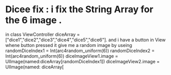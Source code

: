 # Dicee fix : i fix the String Array for the 6 image .
in class ViewController
diceArray = ["dice1","dice2","dice3","dice4","dice5","dice6"]. and i have a button in View whene button pressed it give me a random image by useing   randomDiceIndex1 = Int(arc4random_uniform(6))
        randomDiceIndex2 = Int(arc4random_uniform(6))
        diceImageView1.image = UIImage(named:diceArray[randomDiceIndex1])
        diceImageView2.image = UIImage(named: diceArray[
